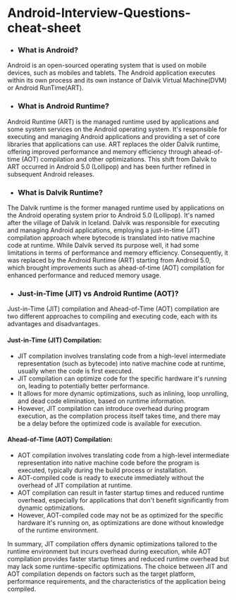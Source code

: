 # Android-Interview-Questions-cheat-sheet
- ### What is Android?

Android is an open-sourced operating system that is used on mobile devices, such as mobiles and tablets. The Android application executes within its own process and its own instance of Dalvik Virtual Machine(DVM) or Android RunTime(ART).

- ### What is Android Runtime?

Android Runtime (ART) is the managed runtime used by applications and some system services on the Android operating system. It's responsible for executing and managing Android applications and providing a set of core libraries that applications can use. ART replaces the older Dalvik runtime, offering improved performance and memory efficiency through ahead-of-time (AOT) compilation and other optimizations. This shift from Dalvik to ART occurred in Android 5.0 (Lollipop) and has been further refined in subsequent Android releases.

- ### What is Dalvik Runtime?

The Dalvik runtime is the former managed runtime used by applications on the Android operating system prior to Android 5.0 (Lollipop). It's named after the village of Dalvik in Iceland. Dalvik was responsible for executing and managing Android applications, employing a just-in-time (JIT) compilation approach where bytecode is translated into native machine code at runtime. While Dalvik served its purpose well, it had some limitations in terms of performance and memory efficiency. Consequently, it was replaced by the Android Runtime (ART) starting from Android 5.0, which brought improvements such as ahead-of-time (AOT) compilation for enhanced performance and reduced memory usage.

- ### Just-in-Time (JIT) vs Android Runtime (AOT)?

Just-in-Time (JIT) compilation and Ahead-of-Time (AOT) compilation are two different approaches to compiling and executing code, each with its advantages and disadvantages.

#### Just-in-Time (JIT) Compilation:

- JIT compilation involves translating code from a high-level intermediate representation (such as bytecode) into native machine code at runtime, usually when the code is first executed.
- JIT compilation can optimize code for the specific hardware it's running on, leading to potentially better performance.
- It allows for more dynamic optimizations, such as inlining, loop unrolling, and dead code elimination, based on runtime information.
- However, JIT compilation can introduce overhead during program execution, as the compilation process itself takes time, and there may be a delay before the optimized code is available for execution.

#### Ahead-of-Time (AOT) Compilation:

- AOT compilation involves translating code from a high-level intermediate representation into native machine code before the program is executed, typically during the build process or installation.
- AOT-compiled code is ready to execute immediately without the overhead of JIT compilation at runtime.
- AOT compilation can result in faster startup times and reduced runtime overhead, especially for applications that don't benefit significantly from dynamic optimizations.
- However, AOT-compiled code may not be as optimized for the specific hardware it's running on, as optimizations are done without knowledge of the runtime environment.

In summary, JIT compilation offers dynamic optimizations tailored to the runtime environment but incurs overhead during execution, while AOT compilation provides faster startup times and reduced runtime overhead but may lack some runtime-specific optimizations. The choice between JIT and AOT compilation depends on factors such as the target platform, performance requirements, and the characteristics of the application being compiled.
